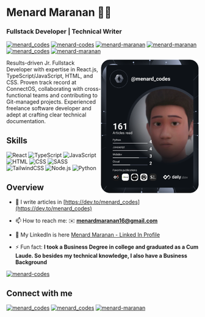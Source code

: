 <h1>Menard Maranan 👨‍💻</h1>
<h3>Fullstack Developer | Technical Writer</h3>

<!-- ![programmer gif](https://raw.githubusercontent.com/menard-codes/menard-codes/main/e426702edf874b181aced1e2fa5c6cde.gif) -->

<!-- <div style="width: 100%; height 100%; display: flex; justify-content: center;">
	<img src="https://raw.githubusercontent.com/menard-codes/menard-codes/main/e426702edf874b181aced1e2fa5c6cde.gif" />
</div> -->

<a href="mailto:?to=menardmaranan.codes@gmail.com" target="_blank"><img src="https://img.shields.io/badge/Gmail-D14836?style=for-the-badge&logo=gmail&logoColor=white" alt="menard_codes" /></a>
<a href="https://linkedin.com/in/menard-maranan/" target="_blank"><img src="https://img.shields.io/badge/LinkedIn-0077B5?style=for-the-badge&logo=linkedin&logoColor=white" alt="menard-codes" /></a>
<a href="https://dev.to/menard_codes" target="_blank"><img src="https://img.shields.io/badge/dev.to-0A0A0A?style=for-the-badge&logo=devdotto&logoColor=white" alt="menard-maranan" /></a>
<a href="https://www.freecodecamp.org/news/author/menard/" target="_blank"><img src="https://img.shields.io/badge/freecodecamp-27273D?style=for-the-badge&logo=freecodecamp&logoColor=white" alt="menard-maranan" /></a>
<a href="https://twitter.com/menard_codes" target="_blank"><img src="https://img.shields.io/badge/Twitter-1DA1F2?style=for-the-badge&logo=twitter&logoColor=white" alt="menard_codes" /></a>
<a href="https://hashnode.com/@menard-codes" target="_blank"><img src="https://img.shields.io/badge/Hashnode-2962FF?style=for-the-badge&logo=hashnode&logoColor=white" alt="menard-maranan" /></a>

<p>
	<a href="https://app.daily.dev/menard_codes" targe="_blank">
		<img
		     src="https://github.com/menard-codes/menard-codes/blob/main/devcard.svg"
		     width="256"
		     align="right"
		     alt="Menard Maranan's Dev Card"/>
	</a>
	<p>
Results-driven Jr. Fullstack Developer with expertise in React.js, TypeScript/JavaScript, HTML, and CSS. Proven track record at ConnectOS, collaborating with cross-functional teams and contributing to Git-managed projects. Experienced freelance software developer and adept at crafting clear technical documentation.
	</p>
</p>

## Skills

![React](https://img.shields.io/badge/React-20232A?style=for-the-badge&logo=react&logoColor=61DAFB)
![TypeScript](https://img.shields.io/badge/TypeScript-007ACC?style=for-the-badge&logo=typescript&logoColor=white)
![JavaScript](https://img.shields.io/badge/JavaScript-F7DF1E?style=for-the-badge&logo=javascript&logoColor=black)
![HTML](https://img.shields.io/badge/HTML5-E34F26?style=for-the-badge&logo=html5&logoColor=white)
![CSS](https://img.shields.io/badge/CSS3-1572B6?style=for-the-badge&logo=css3&logoColor=white)
![SASS](https://img.shields.io/badge/Sass-CC6699?style=for-the-badge&logo=sass&logoColor=white)
![TailwindCSS](https://img.shields.io/badge/Tailwind_CSS-38B2AC?style=for-the-badge&logo=tailwind-css&logoColor=white)
![Node.js](https://img.shields.io/badge/Node.js-43853D?style=for-the-badge&logo=node.js&logoColor=white)
![Python](https://img.shields.io/badge/Python-14354C?style=for-the-badge&logo=python&logoColor=white)

## Overview

<!-- - 🔭 I’m currently working on: **My Start-up.** -->

<!-- - 🌱 I’m currently learning **TypeScript, Jest, React Testing Library, and Playwright (e2e)** -->

<!-- - 👯 I’m looking to collaborate on **any open source projects, or tech content writing gigs/collabs/write for us** -->

<!-- - 👨‍💻 My portfolio is in [https://menard-maranan.codes](https://menard-maranan.codes) -->

- 📝 I write articles in [https://dev.to/menard_codes](https://dev.to/menard_codes)

<!-- - 💬 Ping me regarding: **Open source contribution, hackathon, a fullstack dev job opportunity, or a tech writing job** -->

- 📫 How to reach me: ✉️ **menardmaranan16@gmail.com**

- 📄 My LinkedIn is here [Menard Maranan - Linked In Profile](https://www.linkedin.com/in/menard-maranan/)

- ⚡ Fun fact: **I took a Business Degree in college and graduated as a Cum Laude. So besides my technical knowledge, I also have a Business Background**

<p align="left">
<a href="https://github.com/ryo-ma/github-profile-trophy"><img src="https://github-profile-trophy.vercel.app/?username=menard-codes" alt="menard-codes" /></a> </p>

<h2>Connect with me</h2>

<a href="https://dev.to/menard_codes" target="blank"><img src="https://cdn.jsdelivr.net/npm/simple-icons@3.0.1/icons/dev-dot-to.svg" alt="menard_codes" height="30" width="40" /></a>
<a href="https://twitter.com/menard_codes" target="blank"><img src="https://raw.githubusercontent.com/rahuldkjain/github-profile-readme-generator/master/src/images/icons/Social/twitter.svg" alt="menard_codes" height="30" width="40" /></a>
<a href="https://linkedin.com/in/menard-maranan" target="blank"><img src="https://raw.githubusercontent.com/rahuldkjain/github-profile-readme-generator/master/src/images/icons/Social/linked-in-alt.svg" alt="menard-maranan" height="30" width="40" /></a>
